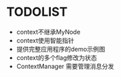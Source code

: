 # TODOLIST
- context不继承MyNode
- context使用智能指针
- 提供完整应用程序的demo示例图
- context的多个flag修改为状态
- ContextManager 需要管理消息分发